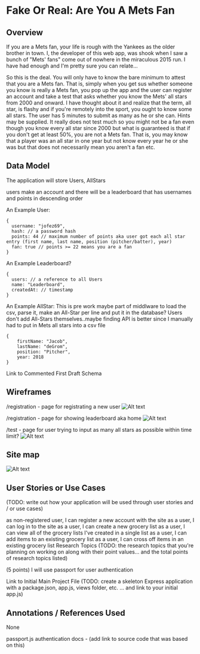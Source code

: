 # Fake Or Real: Are You A Mets Fan
## Overview

If you are a Mets fan, your life is rough with the Yankees as the older brother in town. I, the developer of this web app, was shook when I saw a bunch of "Mets' fans" come out of nowhere in the miraculous 2015 run.  I have had enough and I'm pretty sure you can relate...

So this is the deal.  You will only have to know the bare minimum to attest that you are a Mets fan.  That is, simply when you get sus whether someone you know is really a Mets fan, you pop up the app and the user can register an account and take a test that asks whether you know the Mets' all stars from 2000 and onward.  I have thought about it and realize that the term, all star, is flashy and if you're remotely into the sport, you ought to know some all stars. The user has 5 minutes to submit as many as he or she can.  Hints may be supplied. It really does not test much so you might not be a fan even though you know every all star since 2000 but what is guaranteed is that if you don't get at least 50%, you are not a Mets fan.  That is, you may know that a player was an all star in one year but not know every year he or she was but that does not necessarily mean you aren't a fan etc.    

## Data Model


The application will store Users, AllStars

users make an account and there will be a leaderboard that has usernames and points in descending order

An Example User:
```
{
  username: "jofez69",
  hash: // a password hash
  points: 44 // maximum number of points aka user got each all star entry (first name, last name, position (pitcher/batter), year)
  fan: true // points >= 22 means you are a fan
}
```

An Example Leaderboard?
```
{
  users: // a reference to all Users
  name: "Leaderboard",
  createdAt: // timestamp
}
```

An Example AllStar: This is pre work maybe part of middlware to load the csv, parse it, make an All-Star per line and put it in the database?  Users don't add All-Stars themselves..maybe finding API is better since I manually had to put in Mets all stars into a csv file
```
{
    firstName: "Jacob",
    lastName: "deGrom",
    position: "Pitcher",
    year: 2018
}
```

Link to Commented First Draft Schema

## Wireframes

/registration - page for registrating a new user
![Alt text](/documentation/leaderboard.jpeg?raw=true "Optional Title")

/registration - page for showing leaderboard aka home
![Alt text](/documentation/registration.jpeg?raw=true "Optional Title")

/test - page for user trying to input as many all stars as possible within time limit?
![Alt text](/documentation/test.jpeg?raw=true "Optional Title")

## Site map
![Alt text](/documentation/Sitemap.jpg?raw=true "Optional Title")

## User Stories or Use Cases
(TODO: write out how your application will be used through user stories and / or use cases)

as non-registered user, I can register a new account with the site
as a user, I can log in to the site
as a user, I can create a new grocery list
as a user, I can view all of the grocery lists I've created in a single list
as a user, I can add items to an existing grocery list
as a user, I can cross off items in an existing grocery list
Research Topics
(TODO: the research topics that you're planning on working on along with their point values... and the total points of research topics listed)

(5 points) I will use passport for user authentication


Link to Initial Main Project File
(TODO: create a skeleton Express application with a package.json, app.js, views folder, etc. ... and link to your initial app.js)

## Annotations / References Used
None

passport.js authentication docs - (add link to source code that was based on this)

